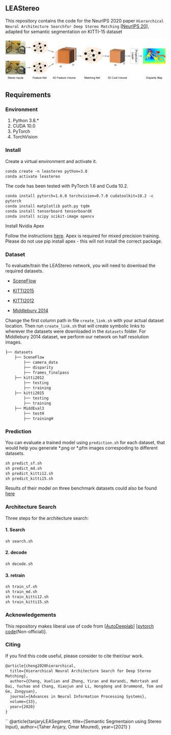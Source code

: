 ## LEAStereo

This repository contains the code for the NeurIPS 2020 paper `Hierarchical Neural Architecture Searchfor Deep Stereo Matching` [[NeurIPS 20](https://proceedings.neurips.cc/paper/2020/file/fc146be0b230d7e0a92e66a6114b840d-Paper.pdf)], adapted for semantic segmentation on KITTI-15 dataset

![alt text](./LEStereo.png)

## Requirements

### Environment

1. Python 3.8.*
2. CUDA 10.0
3. PyTorch 
4. TorchVision 

### Install
Create a  virtual environment and activate it.
```shell
conda create -n leastereo python=3.8
conda activate leastereo
```
The code has been tested with PyTorch 1.6 and Cuda 10.2.
```shell
conda install pytorch=1.6.0 torchvision=0.7.0 cudatoolkit=10.2 -c pytorch
conda install matplotlib path.py tqdm
conda install tensorboard tensorboardX
conda install scipy scikit-image opencv
```

Install Nvidia Apex


Follow the instructions [here](https://github.com/NVIDIA/apex#quick-start). Apex is required for mixed precision training. 
Please do not use pip install apex - this will not install the correct package.

### Dataset
To evaluate/train the LEAStereo network, you will need to download the required datasets.

* [SceneFlow](https://lmb.informatik.uni-freiburg.de/resources/datasets/SceneFlowDatasets.en.html)

* [KITTI2015](http://www.cvlibs.net/datasets/kitti/eval_scene_flow.php?benchmark=stereo)

* [KITTI2012](http://www.cvlibs.net/datasets/kitti/eval_stereo_flow.php?benchmark=stereo)

* [Middlebury 2014](https://vision.middlebury.edu/stereo/submit3/)

Change the first column path in file `create_link.sh` with your actual dataset location. Then run `create_link.sh` that will create symbolic links to wherever the datasets were downloaded in the `datasets` folder. For Middlebury 2014 dataset, we perform our network on half resolution images.


```Shell
├── datasets
    ├── SceneFlow
        ├── camera_data
        ├── disparity
        ├── frames_finalpass
    ├── kitti2012
        ├── testing
        ├── training
    ├── kitti2015
        ├── testing
        ├── training
    ├── MiddEval3
        ├── testH
        ├── trainingH
```

### Prediction

You can evaluate a trained model using `prediction.sh` for each dataset, that would help you generate *.png or *.pfm images correspoding to different datasets.
```shell
sh predict_sf.sh
sh predict_md.sh
sh predict_kitti12.sh
sh predict_kitti15.sh
```
Results of their model on three benchmark datasets could also be found [here](https://drive.google.com/file/d/1Wcv-WzQToTwAiBfWpONrtyQSgsHrWqWC/view?usp=sharing) 


### Architecture Search 
Three steps for the architecture search: 

#### 1. Search 
```shell
sh search.sh
```
#### 2. decode 
```shell
sh decode.sh
```
#### 3. retrain 
```shell
sh train_sf.sh
sh train_md.sh
sh train_kitti12.sh
sh train_kitti15.sh
```

### Acknowledgements
This repository makes liberal use of code from [[AutoDeeplab](https://openaccess.thecvf.com/content_CVPR_2019/html/Liu_Auto-DeepLab_Hierarchical_Neural_Architecture_Search_for_Semantic_Image_Segmentation_CVPR_2019_paper.html)]  [[pytorch code](https://github.com/NoamRosenberg/autodeeplab)(Non-official)]. 

### Citing
If you find this code useful, please consider to cite their/our work.

```
@article{cheng2020hierarchical,
  title={Hierarchical Neural Architecture Search for Deep Stereo Matching},
  author={Cheng, Xuelian and Zhong, Yiran and Harandi, Mehrtash and Dai, Yuchao and Chang, Xiaojun and Li, Hongdong and Drummond, Tom and Ge, Zongyuan},
  journal={Advances in Neural Information Processing Systems},
  volume={33},
  year={2020}
}
```

``
@article{tanjaryLEASegment,
  title={Semantic Segmentaion using Stereo Input},
  author={Taher Anjary, Omar Moured},
  year={2021}
}
```

